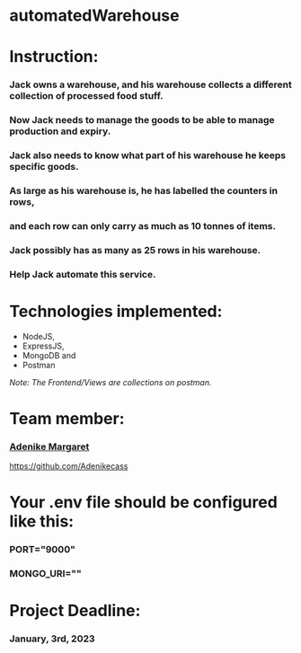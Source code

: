 # automatedWarehouse

# Instruction:
### Jack owns a warehouse, and his warehouse collects a different collection of processed food stuff. 
### Now Jack needs to manage the goods to be able to manage production and expiry. 
### Jack also needs to know what part of his warehouse he keeps specific goods. 
### As large as his warehouse is, he has labelled the counters in rows, 
### and each row can only carry as much as 10 tonnes of items. 
### Jack possibly has as many as 25 rows in his warehouse. 
### Help Jack automate this service.

# Technologies implemented:
- NodeJS, 
- ExpressJS,
- MongoDB and
- Postman

*Note: The Frontend/Views are collections on postman.*

# Team member:
### <a href="https://github.com/Adenikecass">Adenike Margaret</a>
https://github.com/Adenikecass

# Your .env file should be configured like this:
### PORT="9000" <!-- use port 9000 or any free port -->
### MONGO_URI="<MongoDb API key goes here>" 

# Project Deadline:
### January, 3rd, 2023
